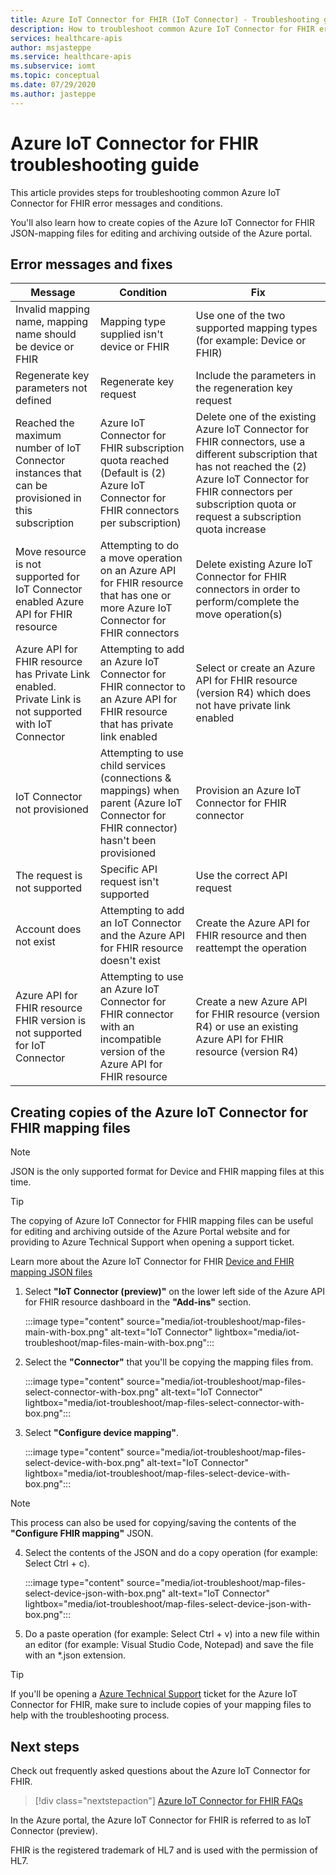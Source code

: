 ```yaml
---
title: Azure IoT Connector for FHIR (IoT Connector) - Troubleshooting guide and how-to
description: How to troubleshoot common Azure IoT Connector for FHIR error messages and conditions and copy mapping files
services: healthcare-apis
author: msjasteppe
ms.service: healthcare-apis
ms.subservice: iomt
ms.topic: conceptual
ms.date: 07/29/2020
ms.author: jasteppe
---
```

# Azure IoT Connector for FHIR troubleshooting guide

This article provides steps for troubleshooting common Azure IoT Connector for FHIR error messages and conditions.  

You'll also learn how to create copies of the Azure IoT Connector for FHIR JSON-mapping files for editing and archiving outside of the Azure portal.

## Error messages and fixes

|Message   |Condition  |Fix         |
|----------|-----------|------------|
|Invalid mapping name, mapping name should be device or FHIR|Mapping type supplied isn't device or FHIR|Use one of the two supported mapping types (for example: Device or FHIR)|
|Regenerate key parameters not defined|Regenerate key request|Include the parameters in the regeneration key request|
|Reached the maximum number of IoT Connector instances that can be provisioned in this subscription|Azure IoT Connector for FHIR subscription quota reached (Default is (2) Azure IoT Connector for FHIR connectors per subscription)|Delete one of the existing Azure IoT Connector for FHIR connectors, use a different subscription that has not reached the (2) Azure IoT Connector for FHIR connectors per subscription quota or request a subscription quota increase|
|Move resource is not supported for IoT Connector enabled Azure API for FHIR resource|Attempting to do a move operation on an Azure API for FHIR resource that has one or more Azure IoT Connector for FHIR connectors|Delete existing Azure IoT Connector for FHIR connectors in order to perform/complete the move operation(s)|
|Azure API for FHIR resource has Private Link enabled.  Private Link is not supported with IoT Connector|Attempting to add an Azure IoT Connector for FHIR connector to an Azure API for FHIR resource that has private link enabled|Select or create an Azure API for FHIR resource (version R4) which does not have private link enabled|
|IoT Connector not provisioned|Attempting to use child services (connections & mappings) when parent (Azure IoT Connector for FHIR connector) hasn't been provisioned|Provision an Azure IoT Connector for FHIR connector|
|The request is not supported|Specific API request isn't supported|Use the correct API request|
|Account does not exist|Attempting to add an IoT Connector and the Azure API for FHIR resource doesn't exist|Create the Azure API for FHIR resource and then reattempt the operation|
|Azure API for FHIR resource FHIR version is not supported for IoT Connector|Attempting to use an Azure IoT Connector for FHIR connector with an incompatible version of the Azure API for FHIR resource|Create a new Azure API for FHIR resource (version R4) or use an existing Azure API for FHIR resource (version R4)

## Creating copies of the Azure IoT Connector for FHIR mapping files
> [!NOTE]
> JSON is the only supported format for Device and FHIR mapping files at this time.

> [!TIP]
> The copying of Azure IoT Connector for FHIR mapping files can be useful for editing and archiving outside of the Azure Portal website and  for providing to Azure Technical Support when opening a support ticket.
> 
> Learn more about the Azure IoT Connector for FHIR [Device and FHIR mapping JSON files](https://docs.microsoft.com/azure/healthcare-apis/iot-mapping-templates)

1. Select **"IoT Connector (preview)"** on the lower left side of the Azure API for FHIR resource dashboard in the **"Add-ins"** section.

   :::image type="content" source="media/iot-troubleshoot/map-files-main-with-box.png" alt-text="IoT Connector" lightbox="media/iot-troubleshoot/map-files-main-with-box.png":::

2. Select the **"Connector"** that you'll be copying the mapping files from.

   :::image type="content" source="media/iot-troubleshoot/map-files-select-connector-with-box.png" alt-text="IoT Connector" lightbox="media/iot-troubleshoot/map-files-select-connector-with-box.png":::

3. Select **"Configure device mapping"**.

   :::image type="content" source="media/iot-troubleshoot/map-files-select-device-with-box.png" alt-text="IoT Connector" lightbox="media/iot-troubleshoot/map-files-select-device-with-box.png":::

> [!NOTE]
> This process can also be used for copying/saving the contents of the **"Configure FHIR mapping"** JSON.

4. Select the contents of the JSON and do a copy operation (for example: Select Ctrl + c). 

   :::image type="content" source="media/iot-troubleshoot/map-files-select-device-json-with-box.png" alt-text="IoT Connector" lightbox="media/iot-troubleshoot/map-files-select-device-json-with-box.png":::

5. Do a paste operation (for example: Select Ctrl + v) into a new file within an editor (for example: Visual Studio Code, Notepad) and save the file with an *.json extension.

> [!TIP]
> If you'll be opening a [Azure Technical Support](https://azure.microsoft.com/support/create-ticket/) ticket for the Azure IoT Connector for FHIR, make sure to include copies of your mapping files to help with the troubleshooting process.

## Next steps

Check out frequently asked questions about the Azure IoT Connector for FHIR.

>[!div class="nextstepaction"]
>[Azure IoT Connector for FHIR FAQs](fhir-faq.md#iot-connector-preview)

In the Azure portal, the Azure IoT Connector for FHIR is referred to as IoT Connector (preview).

FHIR is the registered trademark of HL7 and is used with the permission of HL7.